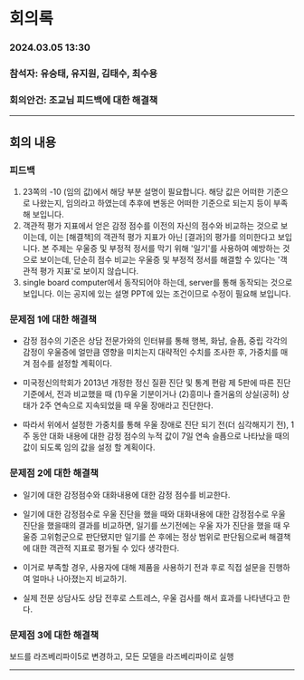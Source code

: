 # 회의록

### 2024.03.05 13:30

### 참석자: 유승태, 유지원, 김태수, 최수용

### 회의안건: 조교님 피드백에 대한 해결책

---

## 회의 내용

### 피드백

1. 23쪽의 -10 (임의 값)에서 해당 부분 설명이 필요합니다. 해당 값은 어떠한 기준으로 나왔는지, 임의라고 하였는데 추후에 변동은 어떠한 기준으로 되는지 등이 부족해 보입니다.
2. 객관적 평가 지표에서 얻은 감정 점수를 이전의 자신의 점수와 비교하는 것으로 보이는데, 이는 [해결책]의 객관적 평가 지표가 아닌 [결과]의 평가를 의미한다고 보입니다. 본 주제는 우울증 및 부정적 정서를 막기 위해 '일기'를 사용하여 예방하는 것으로 보이는데, 단순히 점수 비교는 우울증 및 부정적 정서를 해결할 수 있다는 '객관적 평가 지표'로 보이지 않습니다.
3. single board computer에서 동작되어야 하는데, server를 통해 동작되는 것으로 보입니다. 이는 공지에 있는 설명 PPT에 있는 조건이므로 수정이 필요해 보입니다.


### 문제점 1에 대한 해결책
- 감정 점수의 기준은 상담 전문가와의 인터뷰를 통해 행복, 화남, 슬픔, 중립 각각의 감정이 우울증에 얼만큼 영향을 미치는지 대략적인 수치를 조사한 후, 가중치를 매겨 점수를 설정할 계획이다.

- 미국정신의학회가 2013년 개정한 정신 질환 진단 및 통계 편람 제 5판에 따른 진단 기준에서, 전과 비교했을 때 (1)우울 기분이거나 (2)흥미나 즐거움의 상실(공허) 상태가 2주 연속으로 지속되었을 때 우울 장애라고 진단한다.
    
- 따라서 위에서 설정한 가중치를 통해 우울 장애로 진단 되기 전(더 심각해지기 전), 1주 동안 대화 내용에 대한 감정 점수의 누적 값이 7일 연속 슬픔으로 나타났을 때의 값이 되도록 임의 값을 설정 할 계획이다.

### 문제점 2에 대한 해결책
- 일기에 대한 감정점수와 대화내용에 대한 감정 점수를 비교한다.
  
- 일기에 대한 감정점수로 우울 진단을 했을 때와 대화내용에 대한 감정점수로 우울 진단을 했을때의 결과를 비교하면, 일기를 쓰기전에는 우울 자가 진단을 했을 때 우울증 고위험군으로 판단됐지만 일기를 쓴 후에는 정상 범위로 판단됨으로써 해결책에 대한 객관적 지표로 평가될 수 있다 생각한다.

- 이거로 부족할 경우, 사용자에 대해 제품을 사용하기 전과 후로 직접 설문을 진행하여 얼마나 나아졌는지 비교하기.

- 실제 전문 상담사도 상담 전후로 스트레스, 우울 검사를 해서 효과를 나타낸다고 한다.



### 문제점 3에 대한 해결책
보드를 라즈베리파이5로 변경하고, 모든 모델을 라즈베리파이로 실행
   
   
   
---

